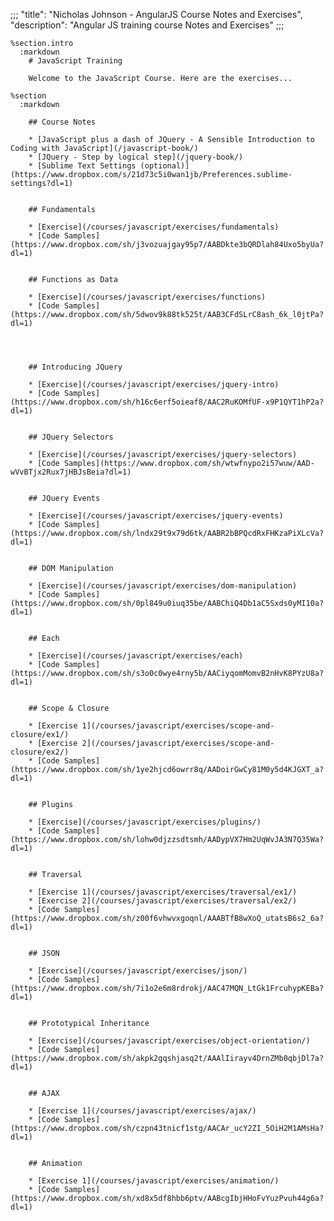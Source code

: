 ;;;
"title": "Nicholas Johnson - AngularJS Course Notes and Exercises",
"description": "Angular JS training course Notes and Exercises"
;;;

    %section.intro
      :markdown
        # JavaScript Training

        Welcome to the JavaScript Course. Here are the exercises...

    %section
      :markdown

        ## Course Notes

        * [JavaScript plus a dash of JQuery - A Sensible Introduction to Coding with JavaScript](/javascript-book/)
        * [JQuery - Step by logical step](/jquery-book/)
        * [Sublime Text Settings (optional)](https://www.dropbox.com/s/21d73c5i0wan1jb/Preferences.sublime-settings?dl=1)


        ## Fundamentals

        * [Exercise](/courses/javascript/exercises/fundamentals)
        * [Code Samples](https://www.dropbox.com/sh/j3vozuajgay95p7/AABDkte3bQRDlah84Uxo5byUa?dl=1)


        ## Functions as Data

        * [Exercise](/courses/javascript/exercises/functions)
        * [Code Samples](https://www.dropbox.com/sh/5dwov9k88tk525t/AAB3CFdSLrC8ash_6k_l0jtPa?dl=1)




        ## Introducing JQuery

        * [Exercise](/courses/javascript/exercises/jquery-intro)
        * [Code Samples](https://www.dropbox.com/sh/h16c6erf5oieaf8/AAC2RuKOMfUF-x9P1QYT1hP2a?dl=1)


        ## JQuery Selectors

        * [Exercise](/courses/javascript/exercises/jquery-selectors)
        * [Code Samples](https://www.dropbox.com/sh/wtwfnypo2i57wuw/AAD-wVvBTjx2Rux7jHBJsBeia?dl=1)


        ## JQuery Events

        * [Exercise](/courses/javascript/exercises/jquery-events)
        * [Code Samples](https://www.dropbox.com/sh/lndx29t9x79d6tk/AABR2bBPQcdRxFHKzaPiXLcVa?dl=1)


        ## DOM Manipulation

        * [Exercise](/courses/javascript/exercises/dom-manipulation)
        * [Code Samples](https://www.dropbox.com/sh/0pl849u0iuq35be/AABChiQ4Db1aC5Sxds0yMI10a?dl=1)


        ## Each

        * [Exercise](/courses/javascript/exercises/each)
        * [Code Samples](https://www.dropbox.com/sh/s3o0c0wye4rny5b/AACiyqomMomvB2nHvK8PYzU8a?dl=1)


        ## Scope & Closure

        * [Exercise 1](/courses/javascript/exercises/scope-and-closure/ex1/)
        * [Exercise 2](/courses/javascript/exercises/scope-and-closure/ex2/)
        * [Code Samples](https://www.dropbox.com/sh/1ye2hjcd6owrr8q/AADoirGwCy81M0y5d4KJGXT_a?dl=1)


        ## Plugins

        * [Exercise](/courses/javascript/exercises/plugins/)
        * [Code Samples](https://www.dropbox.com/sh/lohw0djzzsdtsmh/AADypVX7Hm2UqWvJA3N7Q35Wa?dl=1)


        ## Traversal

        * [Exercise 1](/courses/javascript/exercises/traversal/ex1/)
        * [Exercise 2](/courses/javascript/exercises/traversal/ex2/)
        * [Code Samples](https://www.dropbox.com/sh/z00f6vhwvxgoqnl/AAABTfB8wXoQ_utatsB6s2_6a?dl=1)


        ## JSON

        * [Exercise](/courses/javascript/exercises/json/)
        * [Code Samples](https://www.dropbox.com/sh/7i1o2e6m8rdrokj/AAC47MQN_LtGk1FrcuhypKEBa?dl=1)


        ## Prototypical Inheritance

        * [Exercise](/courses/javascript/exercises/object-orientation/)
        * [Code Samples](https://www.dropbox.com/sh/akpk2gqshjasq2t/AAAlIirayv4DrnZMb0qbjDl7a?dl=1)


        ## AJAX

        * [Exercise 1](/courses/javascript/exercises/ajax/)
        * [Code Samples](https://www.dropbox.com/sh/czpn43tnicf1stg/AACAr_ucY2ZI_5OiH2M1AMsHa?dl=1)


        ## Animation

        * [Exercise 1](/courses/javascript/exercises/animation/)
        * [Code Samples](https://www.dropbox.com/sh/xd8x5df8hbb6ptv/AABcgIbjHHoFvYuzPvuh44g6a?dl=1)

